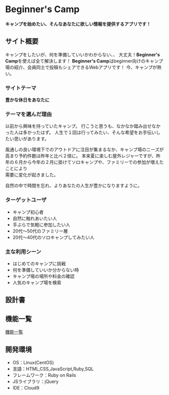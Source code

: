 
# Beginner's Camp
**キャンプを始めたい、そんなあなたに欲しい情報を提供するアプリです！**

## サイト概要
キャンプをしたいが、何を準備していいかわからない、、
大丈夫！**Beginner's Camp**を使えば全て解決します！
**Beginner's Camp**はbeginner向けのキャンプ場の紹介、会員同士で投稿もシェアできるWebアプリです！
今、キャンプが熱い。

### サイトテーマ
**豊かな休日をあなたに**

### テーマを選んだ理由
以前から興味を持っていたキャンプ。
行こうと思うも、なかなか踏み出せなかった人は多かったはず。
人生で１回は行ってみたい、そんな希望をお手伝いしたい思いがあります。

風通しの良い環境下でのアウトドアに注目が集まるなか、キャンプ場のニーズが高まり予約件数は昨年と比べ２倍に。
本来夏に楽しむ屋外レジャーですが、昨年の６月から今年の２月に掛けてソロキャンプや、ファミリーでの参加が増えたことにより<br />
需要に変化が起きました。

自然の中で時間を忘れ、よりあなたの人生が豊かになりますように。

### ターゲットユーザ
- キャンプ初心者
- 自然に触れあいたい人
- 手ぶらで気軽に参加したい人
- 20代～50代のファミリー層
- 20代～40代のソロキャンプしてみたい人

### 主な利用シーン
- はじめてのキャンプに挑戦
- 何を準備していいか分からない時
- キャンプ場の場所や料金の確認
- 人気のキャンプ場を検索

## 設計書

## 機能一覧
[機能一覧](https://docs.google.com/spreadsheets/d/1OdpAQK21FwGG-HCSthLstctx_0l4XZ8ub2DcF6HWk_Q/edit#gid=0)

## 開発環境
- OS：Linux(CentOS)
- 言語：HTML,CSS,JavaScript,Ruby,SQL
- フレームワーク：Ruby on Rails
- JSライブラリ：jQuery
- IDE：Cloud9
